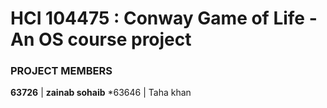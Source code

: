 # HCI 104475 : Conway Game of Life - An OS course project
### PROJECT MEMBERS
**63726** | **zainab sohaib**
*63646 | Taha khan
